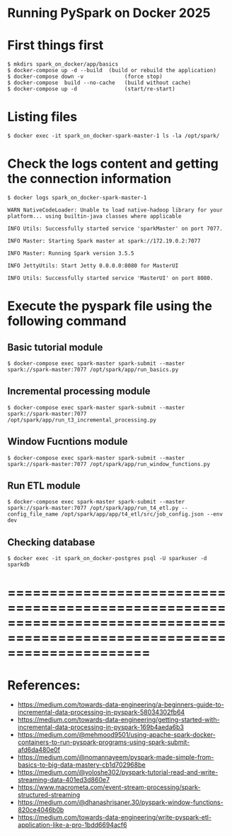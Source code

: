 # Running PySpark on Docker 2025


# First things first
    $ mkdirs spark_on_docker/app/basics
    $ docker-compose up -d --build  (build or rebuild the application)
    $ docker-compose down -v             (force stop)
    $ docker-compose  build --no-cache   (build without cache)
    $ docker-compose up -d               (start/re-start)


# Listing files
    $ docker exec -it spark_on_docker-spark-master-1 ls -la /opt/spark/

# Check the logs content and getting the connection information
    $ docker logs spark_on_docker-spark-master-1

`WARN NativeCodeLoader: Unable to load native-hadoop library for your platform... using builtin-java classes where applicable`

`INFO Utils: Successfully started service 'sparkMaster' on port 7077.`

`INFO Master: Starting Spark master at spark://172.19.0.2:7077`

`INFO Master: Running Spark version 3.5.5`

`INFO JettyUtils: Start Jetty 0.0.0.0:8080 for MasterUI`

`INFO Utils: Successfully started service 'MasterUI' on port 8080.`


# Execute the pyspark file using the following command

## Basic tutorial module
    $ docker-compose exec spark-master spark-submit --master spark://spark-master:7077 /opt/spark/app/run_basics.py

## Incremental processing module
    $ docker-compose exec spark-master spark-submit --master spark://spark-master:7077 /opt/spark/app/run_t3_incremental_processing.py

## Window Fucntions module
    $ docker-compose exec spark-master spark-submit --master spark://spark-master:7077 /opt/spark/app/run_window_functions.py

## Run ETL module
    $ docker-compose exec spark-master spark-submit --master spark://spark-master:7077 /opt/spark/app/run_t4_etl.py --config_file_name /opt/spark/app/app/t4_etl/src/job_config.json --env dev


## Checking database
    $ docker exec -it spark_on_docker-postgres psql -U sparkuser -d sparkdb

# =========================================================================================================================

# References:
- https://medium.com/towards-data-engineering/a-beginners-guide-to-incremental-data-processing-in-pyspark-58034302fb64
- https://medium.com/towards-data-engineering/getting-started-with-incremental-data-processing-in-pyspark-169b4aeda6b3
- https://medium.com/@mehmood9501/using-apache-spark-docker-containers-to-run-pyspark-programs-using-spark-submit-afd6da480e0f
- https://medium.com/@nomannayeem/pyspark-made-simple-from-basics-to-big-data-mastery-cb1d702968be
- https://medium.com/@yoloshe302/pyspark-tutorial-read-and-write-streaming-data-401ed3d860e7
- https://www.macrometa.com/event-stream-processing/spark-structured-streaming
- https://medium.com/@dhanashrisaner.30/pyspark-window-functions-820ce4046b0b
- https://medium.com/towards-data-engineering/write-pyspark-etl-application-like-a-pro-1bdd6694acf6